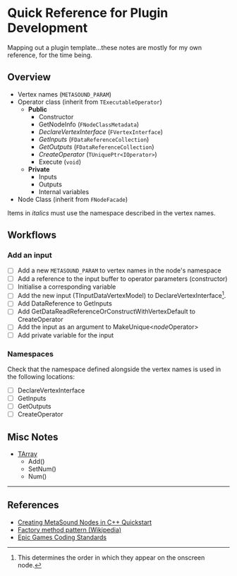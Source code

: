 # Quick Reference for Plugin Development
Mapping out a plugin template...these notes are mostly for my own reference, for the time being.

## Overview
- Vertex names (`METASOUND_PARAM`)
- Operator class (inherit from `TExecutableOperator`)
  - **Public**
    - Constructor
    - GetNodeInfo (`FNodeClassMetadata`)
    - *DeclareVertexInterface* (`FVertexInterface`)
    - *GetInputs* (`FDataReferenceCollection`)
    - *GetOutputs* (`FDataReferenceCollection`)
    - *CreateOperator* (`TUniquePtr<IOperator>`)
    - Execute (`void`)
  - **Private**
    - Inputs
    - Outputs
    - Internal variables
- Node Class (inherit from `FNodeFacade`)

Items in *italics* must use the namespace described in the vertex names.

## Workflows
### Add an input
- [ ] Add a new `METASOUND_PARAM` to vertex names in the node's namespace
- [ ] Add a reference to the input buffer to operator parameters (constructor)
- [ ] Initialise a corresponding variable
- [ ] Add the new input (TInputDataVertexModel) to DeclareVertexInterface[^1].
- [ ] Add DataReference to GetInputs
- [ ] Add GetDataReadReferenceOrConstructWithVertexDefault to CreateOperator
- [ ] Add the input as an argument to MakeUnique<*node*Operator>
- [ ] Add private variable for the input

### Namespaces
Check that the namespace defined alongside the vertex names is used in the following locations:
- [ ] DeclareVertexInterface
- [ ] GetInputs
- [ ] GetOutputs
- [ ] CreateOperator

## Misc Notes
- [TArray](https://dev.epicgames.com/documentation/en-us/unreal-engine/array-containers-in-unreal-engine)
  - Add()
  - SetNum() 
  - Num() 

---

## References

- [Creating MetaSound Nodes in C++ Quickstart](https://dev.epicgames.com/community/learning/tutorials/ry7p/unreal-engine-creating-metasound-nodes-in-c-quickstart)
- [Factory method pattern (Wikipedia)](https://en.wikipedia.org/wiki/Factory_method_pattern)
- [Epic Games Coding Standards](https://dev.epicgames.com/documentation/en-us/unreal-engine/epic-cplusplus-coding-standard-for-unreal-engine?application_version=5.4)

[^1]: This determines the order in which they appear on the onscreen node.
